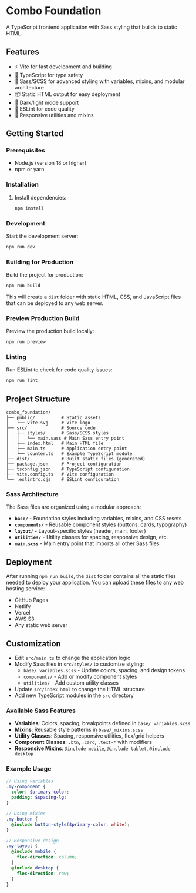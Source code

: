 # Combo Foundation

A TypeScript frontend application with Sass styling that builds to static HTML.

## Features

- ⚡️ Vite for fast development and building
- 🔷 TypeScript for type safety
- 🎨 Sass/SCSS for advanced styling with variables, mixins, and modular architecture
- 📦 Static HTML output for easy deployment
- 🌙 Dark/light mode support
- 🔧 ESLint for code quality
- 📱 Responsive utilities and mixins

## Getting Started

### Prerequisites

- Node.js (version 18 or higher)
- npm or yarn

### Installation

1. Install dependencies:
   ```bash
   npm install
   ```

### Development

Start the development server:
```bash
npm run dev
```

### Building for Production

Build the project for production:
```bash
npm run build
```

This will create a `dist` folder with static HTML, CSS, and JavaScript files that can be deployed to any web server.

### Preview Production Build

Preview the production build locally:
```bash
npm run preview
```

### Linting

Run ESLint to check for code quality issues:
```bash
npm run lint
```

## Project Structure

```
combo_foundation/
├── public/          # Static assets
│   └── vite.svg     # Vite logo
├── src/             # Source code
│   ├── styles/      # Sass/SCSS styles
│   │   └── main.sass # Main Sass entry point
│   ├── index.html   # Main HTML file
│   ├── main.ts      # Application entry point
│   └── counter.ts   # Example TypeScript module
├── dist/            # Built static files (generated)
├── package.json     # Project configuration
├── tsconfig.json    # TypeScript configuration
├── vite.config.ts   # Vite configuration
└── .eslintrc.cjs    # ESLint configuration
```

### Sass Architecture

The Sass files are organized using a modular approach:

- **`base/`** - Foundation styles including variables, mixins, and CSS resets
- **`components/`** - Reusable component styles (buttons, cards, typography)
- **`layout/`** - Layout-specific styles (header, main, footer)
- **`utilities/`** - Utility classes for spacing, responsive design, etc.
- **`main.scss`** - Main entry point that imports all other Sass files

## Deployment

After running `npm run build`, the `dist` folder contains all the static files needed to deploy your application. You can upload these files to any web hosting service:

- GitHub Pages
- Netlify
- Vercel
- AWS S3
- Any static web server

## Customization

- Edit `src/main.ts` to change the application logic
- Modify Sass files in `src/styles/` to customize styling:
  - `base/_variables.scss` - Update colors, spacing, and design tokens
  - `components/` - Add or modify component styles
  - `utilities/` - Add custom utility classes
- Update `src/index.html` to change the HTML structure
- Add new TypeScript modules in the `src` directory

### Available Sass Features

- **Variables**: Colors, spacing, breakpoints defined in `base/_variables.scss`
- **Mixins**: Reusable style patterns in `base/_mixins.scss`
- **Utility Classes**: Spacing, responsive utilities, flex/grid helpers
- **Component Classes**: `.btn`, `.card`, `.text-*` with modifiers
- **Responsive Mixins**: `@include mobile`, `@include tablet`, `@include desktop`

### Example Usage

```scss
// Using variables
.my-component {
  color: $primary-color;
  padding: $spacing-lg;
}

// Using mixins
.my-button {
  @include button-style($primary-color, white);
}

// Responsive design
.my-layout {
  @include mobile {
    flex-direction: column;
  }
  @include desktop {
    flex-direction: row;
  }
}
```